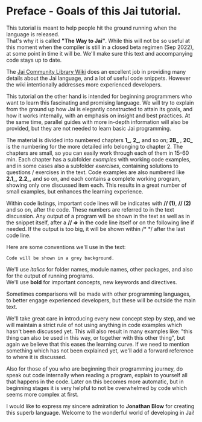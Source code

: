 # Preface - Goals of this Jai tutorial.

This tutorial is meant to help people hit the ground running when the language is released.  
That's why it is called **"The Way to Jai"**. While this will not be so useful at this moment when the compiler is still in a closed beta regimen (Sep 2022), at some point in time it will be. We'll make sure this text and accompanying code stays up to date.

The [Jai Community Library Wiki](https://github.com/Jai-Community/Jai-Community-Library/wiki) does an excellent job in providing many details about the Jai language, and a lot of useful code snippets.
However the wiki intentionally addresses more experienced developers.

This tutorial on the other hand is intended for beginning programmers who want to learn this fascinating and promising language. We will try to explain from the ground up how Jai is elegantly constructed to attain its goals, and how it works internally, with an emphasis on insight and best practices. At the same time, parallel guides with more in-depth information will also be provided, but they are not needed to learn basic Jai programming.  

The material is divided into numbered chapters **1_**, **2_**, and so on; **2B_** , **2C_** is the numbering for the more detailed info belonging to chapter 2. The chapters are small, so you can easily work through each of them in 15-60 min. Each chapter has a subfolder _examples_  with working code examples, and in some cases also a subfolder _exercises_, containing solutions to questions / exercises in the text. Code examples are also numbered like **2.1_**, **2.2_**, and so on, and each contains a complete working program, showing only one discussed item each. This results in a great number of small examples, but enhances the learning experience.

Within code listings, important code lines will be indicates with **// (1)**, **// (2)** and so on, after the code. These numbers are referred to in the text discussion. Any output of a program will be shown in the text as well as in the snippet itself, after a **// =>** in the code line itself or on the following line if needed. If the output is too big, it will be shown within /*  */ after the last code line.

Here are some conventions we'll use in the text:

```
Code will be shown in a grey background.
```

We'll use _italics_ for folder names, module names, other packages, and also for the output of running programs.  
We'll use **bold** for important concepts, new keywords and directives.

Sometimes comparisons will be made with other programming languages, to better engage experienced developers, but these will be outside the main text.

We'll take great care in introducing every new concept step by step, and we will maintain a strict rule of not using anything in code examples which hasn't been discussed yet. This will also result in many examples like: "this thing can also be used in this way, or together with this other thing", but again we believe that this eases the learning curve.
If we need to mention something which has not been explained yet, we'll add a forward reference to where it is discussed.

Also for those of you who are beginning their programming journey, do speak out code internally when reading a program, explain to yourself all that happens in the code. 
Later on this becomes more automatic, but in beginning stages it is very helpful to not be overwhelmed by code which seems more complex at first.
 
I would like to express my sincere admiration to **Jonathan Blow** for creating this superb language. Welcome to the wonderful world of developing in Jai!






